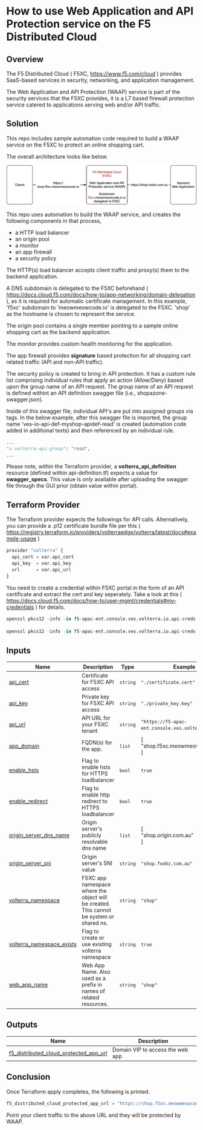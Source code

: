 # How to use Web Application and API Protection service on the F5 Distributed Cloud

## Overview
The F5 Distributed Cloud ( F5XC, https://www.f5.com/cloud ) provides SaaS-based services in security, networking, and application management. 

The Web Application and API Protection (WAAP) service is part of the security services that the F5XC provides, it is a L7 based firewall protection service catered to applications serving web and/or API traffic.

## Solution

This repo includes sample automation code required to build a WAAP service on the F5XC to protect an online shopping cart.

The overall architecture looks like below.

![image info](architecture.png)

This repo uses automation to build the WAAP service, and creates the following components in that process,

 - a HTTP load balancer
 - an origin pool
 - a monitor
 - an app firewall
 - a security policy

The HTTP(s) load balancer accepts client traffic and proxy(s) them to the backend application. 

A DNS subdomain is delegated to the F5XC beforehand ( https://docs.cloud.f5.com/docs/how-to/app-networking/domain-delegation ), as it is required for automatic certificate management. In this example, 'f5xc' subdomain to 'meowmeowcode.io' is delegated to the F5XC. 'shop' as the hostname is chosen to represent the service.

The origin pool contains a single member pointing to a sample online shopping cart as the backend application.

The monitor provides custom health monitoring for the application.

The app firewall provides **signature** based protection for all shopping cart related traffic (API and non-API traffic).

The security policy is created to bring in API protection. It has a custom rule list comprising individual rules that apply an action (Allow/Deny) based upon the group name of an API request. The group name of an API request is defined withint an API definition swagger file (i.e., shopazone-swagger.json).

Inside of this swagger file, individual API's are put into assigned groups via tags. In the below example, after this swagger file is imported, the group name 'ves-io-api-def-myshop-apidef-read' is created (automation code added in additional texts) and then referenced by an individual rule.

```python
...
"x-volterra-api-group": "read",
...
```
Please note, within the Terraform provider, a **volterra_api_definition** resource (defined within api-definition.tf) expects a value for **swagger_specs**. This value is only available after uploading the swagger file through the GUI prior (obtain value within portal).

## Terraform Provider

The Terraform provider expects the followings for API calls. Alternatively, you can provide a .p12 certificate bundle file per this ( https://registry.terraform.io/providers/volterraedge/volterra/latest/docs#example-usage )

```python
provider "volterra" {
  api_cert = var.api_cert
  api_key  = var.api_key
  url      = var.api_url
}
```
You need to create a credential within F5XC portal in the form of an API certificate and extract the cert and key seperately. Take a look at this ( https://docs.cloud.f5.com/docs/how-to/user-mgmt/credentials#my-credentials ) for details.

```python
openssl pkcs12 -info -in f5-apac-ent.console.ves.volterra.io.api-creds.p12 -nokeys -out certificate.cert 

openssl pkcs12 -info -in f5-apac-ent.console.ves.volterra.io.api-creds.p12 -nodes -nocerts -out private.key 
```
## Inputs

| Name | Description | Type | Example | Required |
|------|-------------|------|---------|:--------:|
| <a name="input_api_cert"></a> [api\_cert](#input\_api\_cert) | Certificate for F5XC API access | `string` | `"./certificate.cert"` | no |
| <a name="input_api_key"></a> [api\_key](#input\_api\_key) | Private key for F5XC API access | `string` | `"./private_key.key"` | no |
| <a name="input_api_url"></a> [api\_url](#input\_api\_url) | API URL for your F5XC tenant | `string` | `"https://f5-apac-ent.console.ves.volterra.io/api"` | no |
| <a name="input_app_domain"></a> [app\_domain](#input\_app\_domain) | FQDN(s) for the app. | `list` |  [ <br> "shop.f5xc.meowmeowcode.io" <br> ] | no |
| <a name="input_enable_hsts"></a> [enable\_hsts](#input\_enable\_hsts) | Flag to enable hsts for HTTPS loadbalancer | `bool` | `true` | no |
| <a name="input_enable_redirect"></a> [enable\_redirect](#input\_enable\_redirect) | Flag to enable http redirect to HTTPS loadbalancer | `bool` | `true` | no |
| <a name="input_origin_server_dns_name"></a> [origin\_server\_dns\_name](#input\_origin\_server\_dns\_name) | Origin server's publicly resolvable dns name | `list` | [<br>  "shop.origin.com.au"<br>] | no |
| <a name="input_origin_server_sni"></a> [origin\_server\_sni](#input\_origin\_server\_sni) | Origin server's SNI value | `string` | `"shop.foobz.com.au"` | no |
| <a name="input_volterra_namespace"></a> [volterra\_namespace](#input\_volterra\_namespace) | F5XC app namespace where the object will be created. This cannot be system or shared ns. | `string` | `"shop"` | no |
| <a name="input_volterra_namespace_exists"></a> [volterra\_namespace\_exists](#input\_volterra\_namespace\_exists) | Flag to create or use existing volterra namespace | `string` | `true` | no |
| <a name="input_web_app_name"></a> [web\_app\_name](#input\_web\_app\_name) | Web App Name. Also used as a prefix in names of related resources. | `string` | `"shop"` | no |

## Outputs

| Name | Description |
|------|-------------|
| <a name="output_f5_distributed_cloud_protected_app_url"></a> [f5\_distributed\_cloud\_protected\_app\_url](#output\_f5\_distributed\_cloud\_protected\_app\_url) | Domain VIP to access the web app |

## Conclusion

Once Terraform apply completes, the following is printed.

```python
f5_distributed_cloud_protected_app_url = "https://shop.f5xc.meowmeowcode.io"
```

Point your client traffic to the above URL and they will be protected by WAAP.










